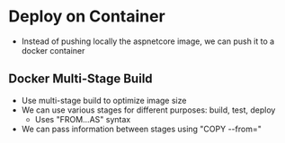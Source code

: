 # Deploy on Container

- Instead of pushing locally the aspnetcore image, we can push it to a docker container

## Docker Multi-Stage Build

- Use multi-stage build to optimize image size
- We can use various stages for different purposes: build, test, deploy
  - Uses "FROM...AS" syntax
- We can pass information between stages using "COPY --from=<stage>"
